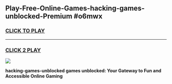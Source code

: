 
## Play-Free-Online-Games-hacking-games-unblocked-Premium #o6mwx
<h3>
<a href="https://premium.freeplayer.one?title=hacking-games-unblocked&ref=8M">CLICK TO PLAY</a></h3>
<hr>

<h3>
<a href="https://premium.freeplayer.one?title=hacking-games-unblocked&ref=8M">CLICK 2 PLAY</a>
  
</h3>

<a href="https://premium.freeplayer.one?title=hacking-games-unblocked&ref=8M"><img src="https://clearcache.store/games.png"></a>


**hacking-games-unblocked games unblocked: Your Gateway to Fun and Accessible Online Gaming**
